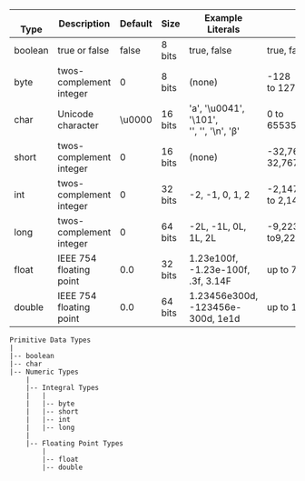 | <br />Type | Description             | Default | Size    | Example Literals                                 | Range of Values                                             |
| ---------- | ----------------------- | ------- | ------- | ------------------------------------------------ | ----------------------------------------------------------- |
| boolean    | true or false           | false   | 8 bits  | true, false                                      | true, false                                                 |
| byte       | twos-complement integer | 0       | 8 bits  | (none)                                           | -128<br /> to 127                                           |
| char       | Unicode character       | \u0000  | 16 bits | 'a', '\u0041', '\101',<br /> '\', '', '\n', 'β' | 0 to<br />65535                                             |
| short      | twos-complement integer | 0       | 16 bits | (none)                                           | -32,768 to<br />32,767                                      |
| int        | twos-complement integer | 0       | 32 bits | -2, -1, 0, 1, 2                                  | -2,147,483,648<br />to 2,147,483,647                        |
| long       | twos-complement integer | 0       | 64 bits | -2L, -1L, 0L, 1L, 2L                             | -9,223,372,036,854,775,808<br />to9,223,372,036,854,775,807 |
| float      | IEEE 754 floating point | 0.0     | 32 bits | 1.23e100f, -1.23e-100f,<br /> .3f, 3.14F         | up to 7 decimal digits                                      |
| double     | IEEE 754 floating point | 0.0     | 64 bits | 1.23456e300d,<br />-123456e-300d, 1e1d           | up to 16 decimal digits                                     |

```
Primitive Data Types
|
|-- boolean
|-- char
|-- Numeric Types
    |
    |-- Integral Types
    |   |
    |   |-- byte
    |   |-- short
    |   |-- int
    |   |-- long
    |
    |-- Floating Point Types
        |
        |-- float
        |-- double
```
